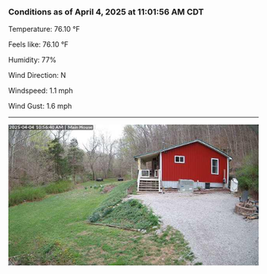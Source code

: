 ### Conditions as of April 4, 2025 at 11:01:56 AM CDT 

Temperature: 76.10 &deg;F

Feels like: 76.10 &deg;F

Humidity: 77%

Wind Direction: N

Windspeed: 1.1 mph

Wind Gust: 1.6 mph

---

<img src="./images/latest.jpeg"/>

